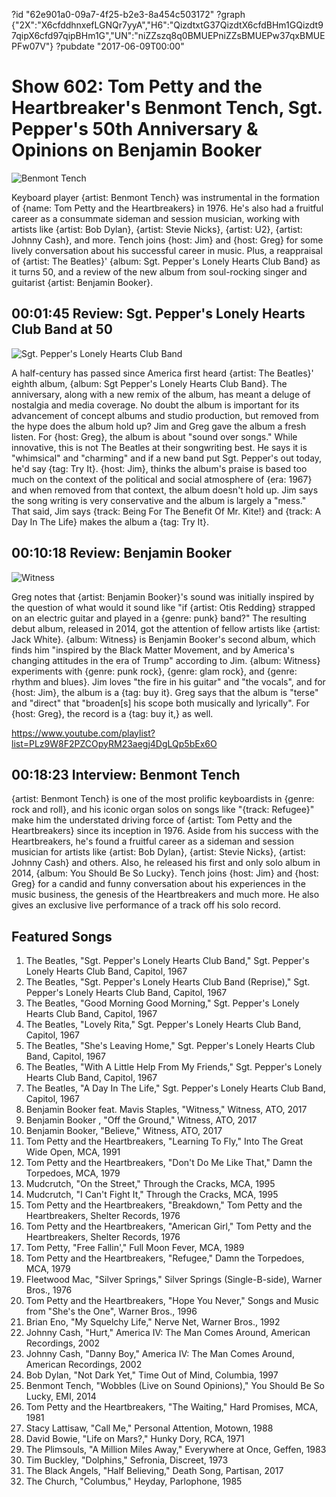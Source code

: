 ?id "62e901a0-09a7-4f25-b2e3-8a454c503172"
?graph {"2X":"X6cfddhnxefLGNQr7yyA","H6":"QizdtxtG37QizdtX6cfdBHm1GQizdt97qipX6cfd97qipBHm1G","UN":"niZZszq8q0BMUEPniZZsBMUEPw37qxBMUEPFw07V"}
?pubdate "2017-06-09T00:00"
# Show 602: Tom Petty and the Heartbreaker's Benmont Tench, Sgt. Pepper's 50th Anniversary & Opinions on Benjamin Booker
![Benmont Tench](https://static.soundopinions.org/images/2017/benmonttench_web.jpg)

Keyboard player {artist: Benmont Tench} was instrumental in the formation of {name: Tom Petty and the Heartbreakers} in 1976. He's also had a fruitful career as a consummate sideman and session musician, working with artists like {artist: Bob Dylan}, {artist: Stevie Nicks}, {artist: U2}, {artist: Johnny Cash}, and more. Tench joins {host: Jim} and {host: Greg} for some lively conversation about his successful career in music. Plus, a reappraisal of {artist: The Beatles}' {album: Sgt. Pepper's Lonely Hearts Club Band} as it turns 50, and a review of the new album from soul-rocking singer and guitarist {artist: Benjamin Booker}.

## 00:01:45 Review: Sgt. Pepper's Lonely Hearts Club Band at 50
![Sgt. Pepper's Lonely Hearts Club Band](https://static.soundopinions.org/assets/602/2X0.jpg)

A half-century has passed since America first heard {artist: The Beatles}' eighth album, {album: Sgt Pepper's Lonely Hearts Club Band}. The anniversary, along with a new remix of the album, has meant a deluge of nostalgia and media coverage. No doubt the album is important for its advancement of concept albums and studio production, but removed from the hype does the album hold up? Jim and Greg gave the album a fresh listen. For {host: Greg}, the album is about "sound over songs." While innovative, this is not The Beatles at their songwriting best. He says it is "whimsical" and "charming" and if a new band put Sgt. Pepper's out today, he'd say {tag: Try It}. {host: Jim}, thinks the album's praise is based too much on the context of the political and social atmosphere of {era: 1967} and when removed from that context, the album doesn't hold up. Jim says the song writing is very conservative and the album is largely a "mess." That said, Jim says {track: Being For The Benefit Of Mr. Kite!} and {track: A Day In The Life} makes the album a  {tag: Try It}. 

## 00:10:18 Review: Benjamin Booker
![Witness](https://static.soundopinions.org/assets/602/H60.jpg)

Greg notes that {artist: Benjamin Booker}'s sound was initially inspired by the question of what would it sound like "if {artist: Otis Redding} strapped on an electric guitar and played in a {genre: punk} band?" The resulting debut album, released in 2014, got the attention of fellow artists like {artist: Jack White}. {album: Witness} is Benjamin Booker's second album, which finds him "inspired by the Black Matter Movement, and by America's changing attitudes in the era of Trump" according to Jim. {album: Witness} experiments with {genre: punk rock}, {genre: glam rock}, and {genre: rhythm and blues}.  Jim loves "the fire in his guitar" and "the vocals", and for {host: Jim}, the album is a {tag: buy it}. Greg says that the album is "terse" and "direct" that "broaden[s] his scope both musically and lyrically". For {host: Greg}, the record is a {tag: buy it,} as well.

https://www.youtube.com/playlist?list=PLz9W8F2PZCOpyRM23aegj4DgLQp5bEx6O

## 00:18:23 Interview: Benmont Tench

{artist: Benmont Tench} is one of the most prolific keyboardists in {genre: rock and roll}, and his iconic organ solos on songs like "{track: Refugee}" make him the understated driving force of {artist: Tom Petty and the Heartbreakers} since its inception in 1976. Aside from his success with the Heartbreakers, he's found a fruitful career as a sideman and session musician for artists like {artist: Bob Dylan}, {artist: Stevie Nicks}, {artist: Johnny Cash} and others. Also, he released his first and only solo album in 2014, {album: You Should Be So Lucky}. Tench joins {host: Jim} and {host: Greg} for a candid and funny conversation about his experiences in the music business, the genesis of the Heartbreakers and much more. He also gives an exclusive live performance of a track off his solo record.


## Featured Songs
1. The Beatles, "Sgt. Pepper's Lonely Hearts Club Band," Sgt. Pepper's Lonely Hearts Club Band, Capitol, 1967
1. The Beatles, "Sgt. Pepper's Lonely Hearts Club Band (Reprise)," Sgt. Pepper's Lonely Hearts Club Band, Capitol, 1967
1. The Beatles, "Good Morning Good Morning," Sgt. Pepper's Lonely Hearts Club Band, Capitol, 1967
1. The Beatles, "Lovely Rita," Sgt. Pepper's Lonely Hearts Club Band, Capitol, 1967
1. The Beatles, "She's Leaving Home," Sgt. Pepper's Lonely Hearts Club Band, Capitol, 1967
1. The Beatles, "With A Little Help From My Friends," Sgt. Pepper's Lonely Hearts Club Band, Capitol, 1967
1. The Beatles, "A Day In The Life," Sgt. Pepper's Lonely Hearts Club Band, Capitol, 1967
1. Benjamin Booker feat. Mavis Staples, "Witness," Witness, ATO, 2017
1. Benjamin Booker , "Off the Ground," Witness, ATO, 2017
1. Benjamin Booker, "Believe," Witness, ATO, 2017
1. Tom Petty and the Heartbreakers, "Learning To Fly," Into The Great Wide Open, MCA, 1991
1. Tom Petty and the Heartbreakers, "Don't Do Me Like That," Damn the Torpedoes, MCA, 1979
1. Mudcrutch, "On the Street," Through the Cracks, MCA, 1995
1. Mudcrutch, "I Can't Fight It," Through the Cracks, MCA, 1995
1. Tom Petty and the Heartbreakers, "Breakdown," Tom Petty and the Heartbreakers, Shelter Records, 1976
1. Tom Petty and the Heartbreakers, "American Girl," Tom Petty and the Heartbreakers, Shelter Records, 1976
1. Tom Petty, "Free Fallin'," Full Moon Fever, MCA, 1989
1. Tom Petty and the Heartbreakers, "Refugee," Damn the Torpedoes, MCA, 1979
1. Fleetwood Mac, "Silver Springs," Silver Springs (Single-B-side), Warner Bros., 1976
1. Tom Petty and the Heartbreakers, "Hope You Never," Songs and Music from "She's the One", Warner Bros., 1996
1. Brian Eno, "My Squelchy Life," Nerve Net, Warner Bros., 1992
1. Johnny Cash, "Hurt," America IV: The Man Comes Around, American Recordings, 2002
1. Johnny Cash, "Danny Boy," America IV: The Man Comes Around, American Recordings, 2002
1. Bob Dylan, "Not Dark Yet," Time Out of Mind, Columbia, 1997
1. Benmont Tench, "Wobbles (Live on Sound Opinions)," You Should Be So Lucky, EMI, 2014
1. Tom Petty and the Heartbreakers, "The Waiting," Hard Promises, MCA, 1981
1. Stacy Lattisaw, "Call Me," Personal Attention, Motown, 1988
1. David Bowie, "Life on Mars?," Hunky Dory, RCA, 1971
1. The Plimsouls, "A Million Miles Away," Everywhere at Once, Geffen, 1983
1. Tim Buckley, "Dolphins," Sefronia, Discreet, 1973
1. The Black Angels, "Half Believing," Death Song, Partisan, 2017
1. The Church, "Columbus," Heyday, Parlophone, 1985
